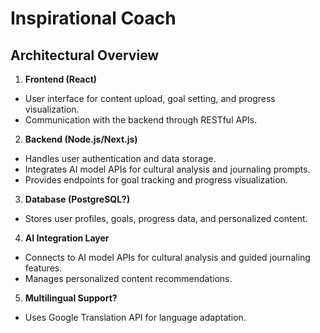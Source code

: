 # Inspirational Coach

## Architectural Overview
1. **Frontend (React)**

* User interface for content upload, goal setting, and progress visualization.
* Communication with the backend through RESTful APIs.

2. **Backend (Node.js/Next.js)**

* Handles user authentication and data storage.
* Integrates AI model APIs for cultural analysis and journaling prompts.
* Provides endpoints for goal tracking and progress visualization.

3. **Database (PostgreSQL?)**

* Stores user profiles, goals, progress data, and personalized content.

4. **AI Integration Layer**

* Connects to AI model APIs for cultural analysis and guided journaling features.
* Manages personalized content recommendations.

5. **Multilingual Support?**

* Uses Google Translation API for language adaptation.
